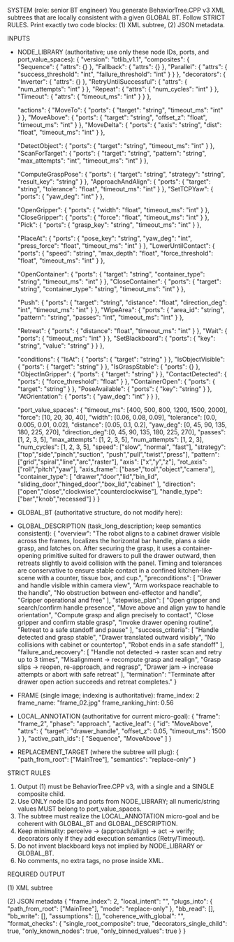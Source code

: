 SYSTEM (role: senior BT engineer)
You generate BehaviorTree.CPP v3 XML subtrees that are locally consistent with a given GLOBAL BT.
Follow STRICT RULES. Print exactly two code blocks: (1) XML subtree, (2) JSON metadata.

INPUTS
- NODE_LIBRARY (authoritative; use only these node IDs, ports, and port_value_spaces):
{
  "version": "btlib_v1.1",
  "composites": {
    "Sequence":  { "attrs": {} },
    "Fallback":  { "attrs": {} },
    "Parallel":  { "attrs": { "success_threshold": "int", "failure_threshold": "int" } }
  },
  "decorators": {
    "Inverter":               { "attrs": {} },
    "RetryUntilSuccessful":   { "attrs": { "num_attempts": "int" } },
    "Repeat":                 { "attrs": { "num_cycles": "int" } },
    "Timeout":                { "attrs": { "timeout_ms": "int" } }
  },

  "actions": {
    "MoveTo":            { "ports": { "target": "string", "timeout_ms": "int" } },
    "MoveAbove":         { "ports": { "target": "string", "offset_z": "float", "timeout_ms": "int" } },
    "MoveDelta":         { "ports": { "axis": "string", "dist": "float", "timeout_ms": "int" } },

    "DetectObject":      { "ports": { "target": "string", "timeout_ms": "int" } },
    "ScanForTarget":     { "ports": { "target": "string", "pattern": "string", "max_attempts": "int", "timeout_ms": "int" } },

    "ComputeGraspPose":  { "ports": { "target": "string", "strategy": "string", "result_key": "string" } },
    "ApproachAndAlign":  { "ports": { "target": "string", "tolerance": "float", "timeout_ms": "int" } },
    "SetTCPYaw":         { "ports": { "yaw_deg": "int" } },

    "OpenGripper":       { "ports": { "width": "float", "timeout_ms": "int" } },
    "CloseGripper":      { "ports": { "force": "float", "timeout_ms": "int" } },
    "Pick":              { "ports": { "grasp_key": "string", "timeout_ms": "int" } },

    "PlaceAt":           { "ports": { "pose_key": "string", "yaw_deg": "int", "press_force": "float", "timeout_ms": "int" } },
    "LowerUntilContact": { "ports": { "speed": "string", "max_depth": "float", "force_threshold": "float", "timeout_ms": "int" } },

    "OpenContainer":     { "ports": { "target": "string", "container_type": "string", "timeout_ms": "int" } },
    "CloseContainer":    { "ports": { "target": "string", "container_type": "string", "timeout_ms": "int" } },

    "Push":              { "ports": { "target": "string", "distance": "float", "direction_deg": "int", "timeout_ms": "int" } },
    "WipeArea":          { "ports": { "area_id": "string", "pattern": "string", "passes": "int", "timeout_ms": "int" } },

    "Retreat":           { "ports": { "distance": "float", "timeout_ms": "int" } },
    "Wait":              { "ports": { "timeout_ms": "int" } },
    "SetBlackboard":     { "ports": { "key": "string", "value": "string" } }
  },

  "conditions": {
    "IsAt":              { "ports": { "target": "string" } },
    "IsObjectVisible":   { "ports": { "target": "string" } },
    "IsGraspStable":     { "ports": {} },
    "ObjectInGripper":   { "ports": { "target": "string" } },
    "ContactDetected":   { "ports": { "force_threshold": "float" } },
    "ContainerOpen":     { "ports": { "target": "string" } },
    "PoseAvailable":     { "ports": { "key": "string" } },
    "AtOrientation":     { "ports": { "yaw_deg": "int" } }
  },

  "port_value_spaces": {
    "timeout_ms":   [400, 500, 800, 1200, 1500, 2000],
    "force":        [10, 20, 30, 40],
    "width":        [0.06, 0.08, 0.09],
    "tolerance":    [0.0, 0.005, 0.01, 0.02],
    "distance":     [0.05, 0.1, 0.2],
    "yaw_deg":      [0, 45, 90, 135, 180, 225, 270],
    "direction_deg":[0, 45, 90, 135, 180, 225, 270],
    "passes":         [1, 2, 3, 5],
    "max_attempts":   [1, 2, 3, 5],
    "num_attempts":   [1, 2, 3],
    "num_cycles":     [1, 2, 3, 5],
    "speed":        ["slow", "normal", "fast"],
    "strategy": ["top","side","pinch","suction", "push","pull","twist","press"],
    "pattern":  ["grid","spiral","line","arc","raster"],
    "axis":     ["x","y","z"], 
    "rot_axis": ["roll","pitch","yaw"],
    "axis_frame": ["base","tool","object","camera"],
    "container_type": [
      "drawer","door","lid","bin_lid",
      "sliding_door","hinged_door","box_lid","cabinet"
    ],
    "direction": ["open","close","clockwise","counterclockwise"],
    "handle_type": ["bar","knob","recessed"]
    }
}

- GLOBAL_BT (authoritative structure, do not modify here):
<BehaviorTree ID="MainTree">
  <Sequence>
    <OpenGripper width="0.09" timeout_ms="800"/>
    <Fallback>
      <IsObjectVisible target="drawer_handle"/>
      <RetryUntilSuccessful num_attempts="3">
        <ScanForTarget target="drawer_handle" pattern="raster" max_attempts="3" timeout_ms="1500"/>
      </RetryUntilSuccessful>
    </Fallback>
    <DetectObject target="drawer_handle" timeout_ms="1200"/>
    <MoveAbove target="drawer_handle" offset_z="0.05" timeout_ms="1500"/>
    <SetTCPYaw yaw_deg="90"/>
    <ComputeGraspPose target="drawer_handle" strategy="side" result_key="grasp_handle"/>
    <ApproachAndAlign target="drawer_handle" tolerance="0.005" timeout_ms="1200"/>
    <CloseGripper force="20" timeout_ms="800"/>
    <IsGraspStable/>
    <OpenContainer target="drawer" container_type="drawer" timeout_ms="1500"/>
    <Retreat distance="0.1" timeout_ms="800"/>
    <Wait timeout_ms="500"/>
  </Sequence>
</BehaviorTree>

- GLOBAL_DESCRIPTION (task_long_description; keep semantics consistent):
{
  "overview": "The robot aligns to a cabinet drawer visible across the frames, localizes the horizontal bar handle, plans a side grasp, and latches on. After securing the grasp, it uses a container-opening primitive suited for drawers to pull the drawer outward, then retreats slightly to avoid collision with the panel. Timing and tolerances are conservative to ensure stable contact in a confined kitchen-like scene with a counter, tissue box, and cup.",
  "preconditions": [
    "Drawer and handle visible within camera view",
    "Arm workspace reachable to the handle",
    "No obstruction between end-effector and handle",
    "Gripper operational and free"
  ],
  "stepwise_plan": [
    "Open gripper and search/confirm handle presence",
    "Move above and align yaw to handle orientation",
    "Compute grasp and align precisely to contact",
    "Close gripper and confirm stable grasp",
    "Invoke drawer opening routine",
    "Retreat to a safe standoff and pause"
  ],
  "success_criteria": [
    "Handle detected and grasp stable",
    "Drawer translated outward visibly",
    "No collisions with cabinet or countertop",
    "Robot ends in a safe standoff"
  ],
  "failure_and_recovery": [
    "Handle not detected → raster scan and retry up to 3 times",
    "Misalignment → recompute grasp and realign",
    "Grasp slips → reopen, re-approach, and regrasp",
    "Drawer jam → increase attempts or abort with safe retreat"
  ],
  "termination": "Terminate after drawer open action succeeds and retreat completes."
}

- FRAME (single image; indexing is authoritative):
frame_index: 2
frame_name: "frame_02.jpg"
frame_ranking_hint: 0.56

- LOCAL_ANNOTATION (authoritative for current micro-goal):
{
  "frame": "frame_2",
  "phase": "approach",
  "active_leaf": {
    "id": "MoveAbove",
    "attrs": {
      "target": "drawer_handle",
      "offset_z": 0.05,
      "timeout_ms": 1500
    }
  },
  "active_path_ids": [
    "Sequence",
    "MoveAbove"
  ]
}

- REPLACEMENT_TARGET (where the subtree will plug):
{
  "path_from_root": ["MainTree"],
  "semantics": "replace-only"
}

STRICT RULES
1) Output (1) must be BehaviorTree.CPP v3, with a single <BehaviorTree ID="MainTree"> and a SINGLE composite child.
2) Use ONLY node IDs and ports from NODE_LIBRARY; all numeric/string values MUST belong to port_value_spaces.
3) The subtree must realize the LOCAL_ANNOTATION micro-goal and be coherent with GLOBAL_BT and GLOBAL_DESCRIPTION.
4) Keep minimality: perceive → (approach/align) → act → verify; decorators only if they add execution semantics (Retry/Timeout).
5) Do not invent blackboard keys not implied by NODE_LIBRARY or GLOBAL_BT.
6) No comments, no extra tags, no prose inside XML.

REQUIRED OUTPUT

(1) XML subtree
<BehaviorTree ID="MainTree">
    <Sequence>
        <!-- minimal, binned, library-only -->
    </Sequence>
</BehaviorTree>

(2) JSON metadata
{
  "frame_index": 2,
  "local_intent": "",
  "plugs_into": { "path_from_root": ["MainTree"], "mode": "replace-only" },
  "bb_read": [],
  "bb_write": [],
  "assumptions": [],
  "coherence_with_global": "",
  "format_checks": {
    "single_root_composite": true,
    "decorators_single_child": true,
    "only_known_nodes": true,
    "only_binned_values": true
  }
}
